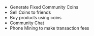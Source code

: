 * Generate Fixed Community Coins
* Sell Coins to friends
* Buy products using coins
* Community Chat
* Phone Mining to make transaction fees
